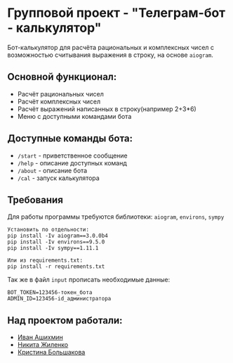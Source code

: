 # Групповой проект - "Телеграм-бот - калькулятор"

Бот-калькулятор для расчёта рациональных и комплексных чисел с возможностью считывания выражения в строку, на
основе `aiogram`.

## Основной функционал:

- Расчёт рациональных чисел
- Расчёт комплексных чисел
- Расчёт выражений написанных в строку(например 2+3*6)
- Меню с доступными командами бота

## Доступные команды бота:

- `/start` - приветственное сообщение
- `/help` - описание доступных команд
- `/about` - описание бота
- `/cal` - запуск калькулятора

## Требования

Для работы программы требуются библиотеки: `aiogram`, `environs`, `sympy`

```commandline
Установить по отдельности:
pip install -Iv aiogram==3.0.0b4
pip install -Iv environs==9.5.0
pip install -Iv sympy==1.11.1

Или из requirements.txt:
pip install -r requirements.txt
```
Так же в файл `input` прописать необходимые данные:
```commandline
BOT_TOKEN=123456-токен_бота
ADMIN_ID=123456-id_администратора
```
## Над проектом работали:
- [Иван Ашихмин](https://github.com/proDreams)
- [Никита Жиленко](https://github.com/NikitaStelent)
- [Кристина Большакова](https://github.com/KristinaBolshakova)